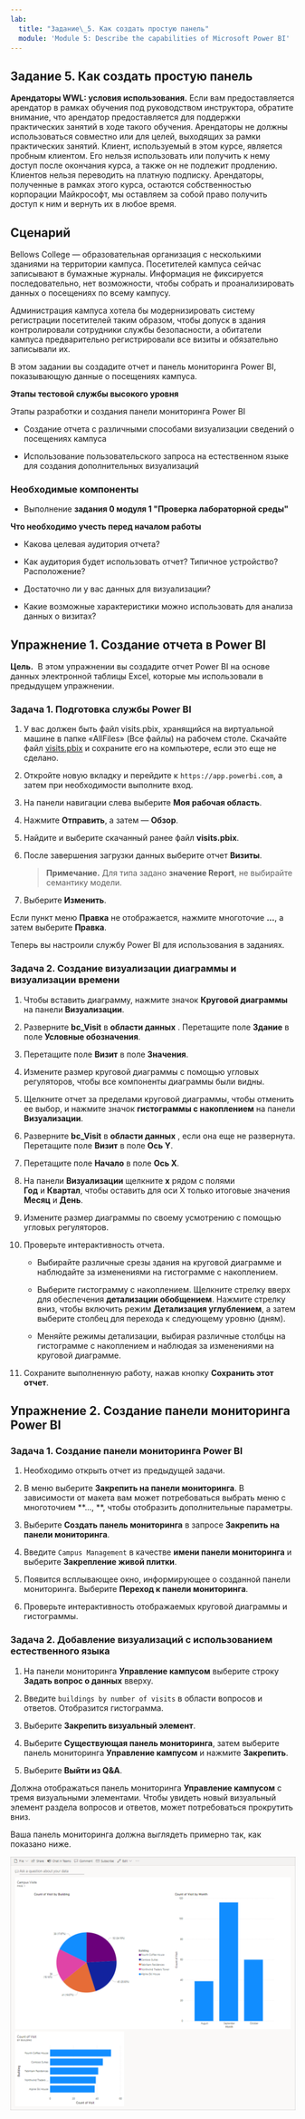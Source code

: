```yaml
---
lab:
  title: "Задание\_5. Как создать простую панель"
  module: 'Module 5: Describe the capabilities of Microsoft Power BI'
---
```


## Задание 5. Как создать простую панель

**Арендаторы WWL: условия использования.** Если вам предоставляется арендатор в рамках обучения под руководством инструктора, обратите внимание, что арендатор предоставляется для поддержки практических занятий в ходе такого обучения. Арендаторы не должны использоваться совместно или для целей, выходящих за рамки практических занятий. Клиент, используемый в этом курсе, является пробным клиентом. Его нельзя использовать или получить к нему доступ после окончания курса, а также он не подлежит продлению. Клиентов нельзя переводить на платную подписку. Арендаторы, полученные в рамках этого курса, остаются собственностью корпорации Майкрософт, мы оставляем за собой право получить доступ к ним и вернуть их в любое время. 

## Сценарий

Bellows College — образовательная организация с несколькими зданиями на территории кампуса. Посетителей кампуса сейчас записывают в бумажные журналы. Информация не фиксируется последовательно, нет возможности, чтобы собрать и проанализировать данных о посещениях по всему кампусу.

Администрация кампуса хотела бы модернизировать систему регистрации посетителей таким образом, чтобы допуск в здания контролировали сотрудники службы безопасности, а обитатели кампуса предварительно регистрировали все визиты и обязательно записывали их.

В этом задании вы создадите отчет и панель мониторинга Power BI, показывающую данные о посещениях кампуса.

**Этапы тестовой службы высокого уровня**

Этапы разработки и создания панели мониторинга Power BI

- Создание отчета с различными способами визуализации сведений о посещениях кампуса

- Использование пользовательского запроса на естественном языке для создания дополнительных визуализаций

### Необходимые компоненты

- Выполнение **задания 0 модуля 1 "Проверка лабораторной среды"**

**Что необходимо учесть перед началом работы**

- Какова целевая аудитория отчета?

- Как аудитория будет использовать отчет? Типичное устройство? Расположение?

- Достаточно ли у вас данных для визуализации?

- Какие возможные характеристики можно использовать для анализа данных о визитах?

## Упражнение 1. Создание отчета в Power BI

**Цель.**  В этом упражнении вы создадите отчет Power BI на основе данных электронной таблицы Excel, которые мы использовали в предыдущем упражнении.

### Задача 1. Подготовка службы Power BI

1. У вас должен быть файл visits.pbix, хранящийся на виртуальной машине в папке «AllFiles» (Все файлы) на рабочем столе. Скачайте файл [visits.pbix](https://github.com/MicrosoftLearning/PL-900-Microsoft-Power-Platform-Fundamentals/raw/master/Allfiles/visits.pbix) и сохраните его на компьютере, если это еще не сделано.

1. Откройте новую вкладку и перейдите к `https://app.powerbi.com`, а затем при необходимости выполните вход.

1. На панели навигации слева выберите **Моя рабочая область**.

1. Нажмите **Отправить**, а затем — **Обзор**.

1. Найдите и выберите скачанный ранее файл **visits.pbix**.

1. После завершения загрузки данных выберите отчет **Визиты**.

    >**Примечание.** Для типа задано **значение Report**, не выбирайте семантику модели.

1. Выберите **Изменить**.

Если пункт меню **Правка** не отображается, нажмите многоточие **...**, а затем выберите **Правка**.

Теперь вы настроили службу Power BI для использования в заданиях.

### Задача 2. Создание визуализации диаграммы и визуализации времени

1. Чтобы вставить диаграмму, нажмите значок **Круговой диаграммы** на панели **Визуализации**.

1. Разверните **bc_Visit** в **области данных** . Перетащите поле **Здание** в поле **Условные обозначения**.

1. Перетащите поле **Визит** в поле **Значения**.

1. Измените размер круговой диаграммы с помощью угловых регуляторов, чтобы все компоненты диаграммы были видны.

1. Щелкните отчет за пределами круговой диаграммы, чтобы отменить ее выбор, и нажмите значок **гистограммы с накоплением** на панели **Визуализации**.

1. Разверните **bc_Visit** в **области данных** , если она еще не развернута. Перетащите поле **Визит** в поле **Ось Y**.

1. Перетащите поле **Начало** в поле **Ось X**.

1. На панели **Визуализации** щелкните **x** рядом с полями **Год** и **Квартал**, чтобы оставить для оси X только итоговые значения **Месяц** и **День**.

1. Измените размер диаграммы по своему усмотрению с помощью угловых регуляторов.

1. Проверьте интерактивность отчета.

    - Выбирайте различные срезы здания на круговой диаграмме и наблюдайте за изменениями на гистограмме с накоплением.

    - Выберите гистограмму с накоплением. Щелкните стрелку вверх для обеспечения **детализации обобщением**. Нажмите стрелку вниз, чтобы включить режим **Детализация углублением**, а затем выберите столбец для перехода к следующему уровню (дням).

    - Меняйте режимы детализации, выбирая различные столбцы на гистограмме с накоплением и наблюдая за изменениями на круговой диаграмме.

1. Сохраните выполненную работу, нажав кнопку **Сохранить этот отчет**.

## Упражнение 2. Создание панели мониторинга Power BI

### Задача 1. Создание панели мониторинга Power BI

1. Необходимо открыть отчет из предыдущей задачи.

1. В меню выберите **Закрепить на панели мониторинга**. В зависимости от макета вам может потребоваться выбрать меню с многоточием **..., **, чтобы отобразить дополнительные параметры.

1. Выберите **Создать панель мониторинга** в запросе **Закрепить на панели мониторинга**.

1. Введите `Campus Management` в качестве **имени панели мониторинга** и выберите **Закрепление живой плитки**.

1. Появится всплывающее окно, информирующее о созданной панели мониторинга. Выберите **Переход к панели мониторинга**.

1. Проверьте интерактивность отображаемых круговой диаграммы и гистограммы.

### Задача 2. Добавление визуализаций с использованием естественного языка

1. На панели мониторинга **Управление кампусом** выберите строку **Задать вопрос о данных** вверху.

1. Введите `buildings by number of visits` в области вопросов и ответов. Отобразится гистограмма.

1. Выберите **Закрепить визуальный элемент**.

1. Выберите **Существующая панель мониторинга**, затем выберите панель мониторинга **Управление кампусом** и нажмите **Закрепить**.

1. Выберите **Выйти из Q&amp;A**.

Должна отображаться панель мониторинга **Управление кампусом** с тремя визуальными элементами. Чтобы увидеть новый визуальный элемент раздела вопросов и ответов, может потребоваться прокрутить вниз.

Ваша панель мониторинга должна выглядеть примерно так, как показано ниже.

[![Снимок экрана: только что созданная панель мониторинга](media/lab-5-power-bi-01.png)](https://github.com/MicrosoftLearning/PL-900-Microsoft-Power-Platform-Fundamentals/blob/master/Instructions/Labs/media/5-powerbi-result.png)

 
